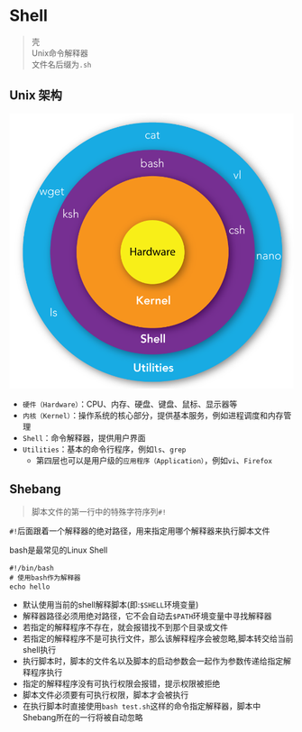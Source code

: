 ---
---

# Shell

>壳  
>Unix命令解释器  
>文件名后缀为`.sh`

## Unix 架构

![Linux系统结构](.src/Linux系统结构.png)

+ `硬件（Hardware）`：CPU、内存、硬盘、键盘、鼠标、显示器等
+ `内核（Kernel）`：操作系统的核心部分，提供基本服务，例如进程调度和内存管理
+ `Shell`：命令解释器，提供用户界面
+ `Utilities`：基本的命令行程序，例如`ls`、`grep`
  + 第四层也可以是用户级的`应用程序（Application）`，例如`vi`、`Firefox`

## Shebang

>脚本文件的第一行中的特殊字符序列`#!`

`#!`后面跟着一个解释器的绝对路径，用来指定用哪个解释器来执行脚本文件

bash是最常见的Linux Shell

```shell
#!/bin/bash
# 使用bash作为解释器
echo hello
```

+ 默认使用当前的shell解释脚本(即:`$SHELL`环境变量)
+ 解释器路径必须用绝对路径，它不会自动去`$PATH`环境变量中寻找解释器
+ 若指定的解释程序不存在，就会报错找不到那个目录或文件
+ 若指定的解释程序不是可执行文件，那么该解释程序会被忽略,脚本转交给当前shell执行
+ 执行脚本时，脚本的文件名以及脚本的启动参数会一起作为参数传递给指定解释程序执行
+ 指定的解释程序没有可执行权限会报错，提示权限被拒绝
+ 脚本文件必须要有可执行权限，脚本才会被执行
+ 在执行脚本时直接使用`bash test.sh`这样的命令指定解释器，脚本中Shebang所在的一行将被自动忽略
